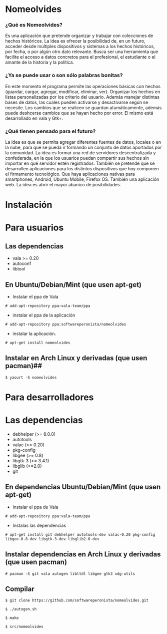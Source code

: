 Nomeolvides
===========

### ¿Qué es Nomeolvides? ###

Es una aplicación que pretende organizar y trabajar con colecciones de hechos históricos. La idea es ofrecer la posibilidad de, en un futuro, acceder desde múltiples dispositivos y sistemas a los hechos históricos, por fecha, o por algún otro dato relevante. Busca ser una herramienta que facilite el acceso a datos concretos para el profesional, el estudiante o el amante de la historia y la política.

### ¿Ya se puede usar o son sólo palabras bonitas? ###

En este momento el programa permite las operaciones básicas con hechos (guardar, cargar, agregar, modificar, eliminar, ver). Organizar los hechos en listas personalizadas por los criterio del usuario. Además manejar distintas bases de datos, las cuales pueden activarse y desactivarse según se necesite. Los cambios que se realicen se guardan atumáticamente, además puede deshcerse cambios que se hayan hecho por error. El mismo está desarrollado en vala y Gtk+.

### ¿Qué tienen pensado para el futuro? ###

La idea es que se permita agregar diferentes fuentes de datos, locales o en la nube, para que se pueda ir formando un conjunto de datos aportados por la comunidad. La idea es formar una red de servidores descentralizada y confederada, en la que los usuarios puedan compartir sus hechos sin importar en qué servidor estén registrados. También se pretende que se desarrollen aplicaciones para los distintos dispositivos que hoy componen el firmamento tecnológico. Que haya aplicaciones nativas para smartphones, Android, Ubuntu Mobile, Firefox OS. También una aplicación web. La idea es abrir el mayor abanico de posibilidades.

Instalación
============

# Para usuarios #

## Las dependencias ##
* vala >= 0.20
* autoconf
* libtool


## En Ubuntu/Debian/Mint (que usen apt-get) ##
 
* Instalar el ppa de Vala

```# add-apt-repository ppa:vala-team/ppa```

* instalar el ppa de la aplicación

```# add-apt-repository ppa:softwareperonista/nomeolvides```

* instalar la aplicación. 

```# apt-get install nomeolvides```


## Instalar en Arch Linux y derivadas (que usen pacman)##

```$ yaourt -S nomeolvides```

# Para desarrolladores #

# Las dependencias #
* debhelper (>= 8.0.0)
* autotools 
* valac (>= 0.20) 
* pkg-config 
* libgee (>= 0.8)
* libgtk-3  (>= 3.4.1)
* libglib (>=2.0)
* git

## En dependencias Ubuntu/Debian/Mint (que usen apt-get) ##

* Instalar el ppa de Vala

```# add-apt-repository ppa:vala-team/ppa```

* Instalas las dependencias 

```# apt-get install git debhelper autotools-dev valac-0.20 pkg-config libgee-0.8-dev libgtk-3-dev libglib2.0-dev```

## Instalar dependencias en Arch Linux y derivadas (que usen pacman) ##

```# pacman -S git vala autogen libltdl libgee gtk3 xdg-utils```

## Compilar ##

```$ git clone https://github.com/softwareperonista/nomeolvides.git```

```$ ./autogen.sh ```

```$ make ```

```$ src/nomeolvides ```
